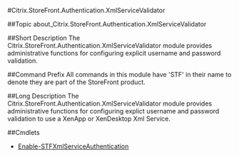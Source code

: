 #Citrix.StoreFront.Authentication.XmlServiceValidator

##Topic
about_Citrix.StoreFront.Authentication.XmlServiceValidator

##Short Description
The Citrix.StoreFront.Authentication.XmlServiceValidator module provides administrative functions for configuring explicit username and password validation.

##Command Prefix
All commands in this module have 'STF' in their name to denote they are part of the StoreFront product.

##Long Description
The Citrix.StoreFront.Authentication.XmlServiceValidator module provides administrative functions for configuring explict username and password validation to use a XenApp or XenDesktop Xml Service.

##Cmdlets

* [Enable-STFXmlServiceAuthentication](Enable-STFXmlServiceAuthentication)
